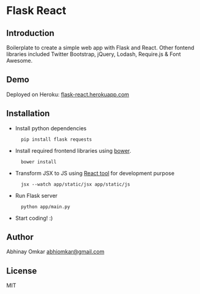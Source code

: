Flask React
===========

Introduction
------------
Boilerplate to create a simple web app with Flask and React. Other fontend libraries included Twitter Bootstrap, jQuery, Lodash, Require.js & Font Awesome.

Demo
----
Deployed on Heroku: [flask-react.herokuapp.com](http://flask-react.herokuapp.com)

Installation
------------
* Install python dependencies
	
		pip install flask requests 

* Install required frontend libraries using [bower](http://bower.io/#install-bower).
		
		bower install 

* Transform JSX to JS using [React tool](http://facebook.github.io/react/docs/tooling-integration.html#productionizing-precompiled-jsx) for development purpose
		
		jsx --watch app/static/jsx app/static/js
		
* Run Flask server
		
		python app/main.py
		
* Start coding! :)

Author
------
Abhinay Omkar <abhiomkar@gmail.com>

License
-------
MIT